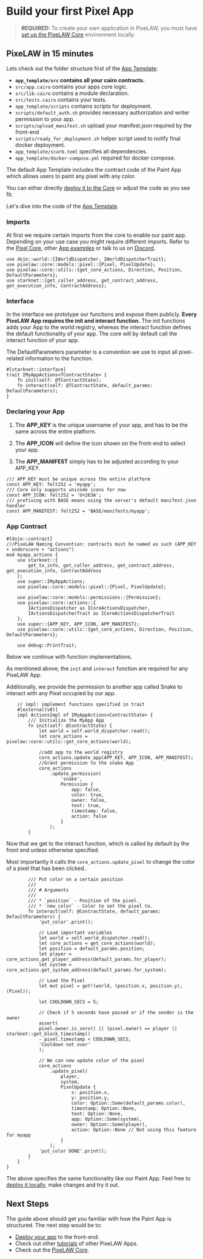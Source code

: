 # Build your first Pixel App

> **_REQUIRED:_** To create your own application in PixeLAW, you must have [set up the PixeLAW Core](../getting-started/quick-start.md) environment locally.

## PixeLAW in 15 minutes

Lets check out the folder structure first of the [App Template](https://github.com/pixelaw/app_template/tree/main):

- **`app_template/src` contains all your cairo contracts.**
 - `src/app.cairo` contains your apps core logic.
 - `src/lib.cairo` contains a module declaration.
 - `src/tests.cairo` contains your tests.
- `app_template/scripts` contains scripts for deployment.
 - `scripts/default_auth.sh` provides necessary authorization and writer permission to your app.
 - `scripts/upload_manifest.sh` upload your manifest.json required by the front-end
 - `scripts/ready_for_deployment.sh` helper script used to notify final docker deployment.
- `app_template/scarb.toml` specifies all dependencies.
- `app_template/docker-compose.yml` required for docker compose.

The default App Template includes the contract code of the Paint App which allows users to paint any pixel with any color.

You can either directly [deploy it to the Core](2-deploy-app.md) or adjust the code as you see fit.

Let's dive into the code of the [App Template](https://github.com/pixelaw/app_template/tree/main).

### Imports

At first we require certain imports from the core to enable our paint app. Depending on your use case you might require different imports. Refer to the [Pixel Core](https://github.com/pixelaw/core), other [App examples](https://github.com/pixelaw/examples) or talk to us on [Discord](https://t.co/jKDjNbFdZ5).

```rust,ignore
use dojo::world::{IWorldDispatcher, IWorldDispatcherTrait};
use pixelaw::core::models::pixel::{Pixel, PixelUpdate};
use pixelaw::core::utils::{get_core_actions, Direction, Position, DefaultParameters};
use starknet::{get_caller_address, get_contract_address, get_execution_info, ContractAddress};
```

### Interface

In the interface we prototype our functions and expose them publicly. **Every PixeLAW App requires the init and interact function.** The init functions adds your App to the world registry, whereas the interact function defines the default functionality of your app. The core will by default call the interact function of your app.

The DefaultParameters parameter is a convention we use to input all pixel-related information to the function.

```rust,ignore
#[starknet::interface]
trait IMyAppActions<TContractState> {
    fn init(self: @TContractState);
    fn interact(self: @TContractState, default_params: DefaultParameters);
}
```

### Declaring your App

1. The **APP_KEY** is the unique username of your app, and has to be the same across the entire platform.

2. The **APP_ICON** will define the icon shown on the front-end to select your app.

3. The **APP_MANIFEST** simply has to be adjusted according to your APP_KEY.

```rust,ignore
/// APP_KEY must be unique across the entire platform
const APP_KEY: felt252 = 'myapp';
/// Core only supports unicode icons for now
const APP_ICON: felt252 = 'U+263A';
/// prefixing with BASE means using the server's default manifest.json handler
const APP_MANIFEST: felt252 = 'BASE/manifests/myapp';
```

### App Contract

```rust,ignore
#[dojo::contract]
///PixeLAW Naming Convention: contracts must be named as such (APP_KEY + underscore + "actions")
mod myapp_actions {
    use starknet::{
        get_tx_info, get_caller_address, get_contract_address, get_execution_info, ContractAddress
    };
    use super::IMyAppActions;
    use pixelaw::core::models::pixel::{Pixel, PixelUpdate};

    use pixelaw::core::models::permissions::{Permission};
    use pixelaw::core::actions::{
        IActionsDispatcher as ICoreActionsDispatcher,
        IActionsDispatcherTrait as ICoreActionsDispatcherTrait
    };
    use super::{APP_KEY, APP_ICON, APP_MANIFEST};
    use pixelaw::core::utils::{get_core_actions, Direction, Position, DefaultParameters};

    use debug::PrintTrait;
```
Below we continue with function implementations.

As mentioned above, the `init` and `interact` function are required for any PixeLAW App.

Additionally, we provide the permission to another app called Snake to interact with any Pixel occupied by our app.

```rust,ignore
    // impl: implement functions specified in trait
    #[external(v0)]
    impl ActionsImpl of IMyAppActions<ContractState> {
        /// Initialize the MyApp App
        fn init(self: @ContractState) {
            let world = self.world_dispatcher.read();
            let core_actions = pixelaw::core::utils::get_core_actions(world);

            //add app to the world registry
            core_actions.update_app(APP_KEY, APP_ICON, APP_MANIFEST);
            //Grant permission to the snake App
            core_actions
                .update_permission(
                    'snake',
                    Permission {
                        app: false,
                        color: true,
                        owner: false,
                        text: true,
                        timestamp: false,
                        action: false
                    }
                );
        }
```
Now that we get to the interact function, which is called by default by the front end unless otherwise specified. 

Most importantly it calls the `core_actions.update_pixel` to change the color of a pixel that has been clicked..

```rust,ignore
        /// Put color on a certain position
        ///
        /// # Arguments
        ///
        /// * `position` - Position of the pixel.
        /// * `new_color` - Color to set the pixel to.
        fn interact(self: @ContractState, default_params: DefaultParameters) {
            'put_color'.print();

            // Load important variables
            let world = self.world_dispatcher.read();
            let core_actions = get_core_actions(world);
            let position = default_params.position;
            let player = core_actions.get_player_address(default_params.for_player);
            let system = core_actions.get_system_address(default_params.for_system);

            // Load the Pixel
            let mut pixel = get!(world, (position.x, position.y), (Pixel));

            let COOLDOWN_SECS = 5;

            // Check if 5 seconds have passed or if the sender is the owner
            assert(
            pixel.owner.is_zero() || (pixel.owner) == player || starknet::get_block_timestamp()
            - pixel.timestamp < COOLDOWN_SECS,
            'Cooldown not over'
            );

            // We can now update color of the pixel
            core_actions
                .update_pixel(
                    player,
                    system,
                    PixelUpdate {
                        x: position.x,
                        y: position.y,
                        color: Option::Some(default_params.color),
                        timestamp: Option::None,
                        text: Option::None,
                        app: Option::Some(system),
                        owner: Option::Some(player),
                        action: Option::None // Not using this feature for myapp
                    }
                );
            'put_color DONE'.print();
        }
    }
}
```

The above specifies the same functionality like our Paint App. Feel free to [deploy it locally](2-deploy-app.md), make changes and try it out.

## Next Steps

The guide above should get you familiar with how the Paint App is structured. The next step would be to:
- [Deploy your app](2-deploy-app.md) to the front-end.
- Check out other [tutorials](../tutorial) of other PixeLAW Apps.
- Check out the [PixeLAW Core](https://github.com/pixelaw/core).